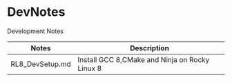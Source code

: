 # DevNotes

Development Notes

|Notes          |Description                                    |
|---------------|-----------------------------------------------|
|RL8_DevSetup.md|Install GCC 8,CMake and Ninja on Rocky Linux 8 |
